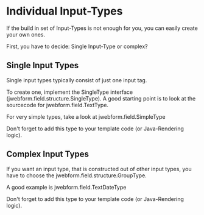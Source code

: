# Individual Input-Types

If the build in set of Input-Types is not enough for you, you can
easily create your own ones.

First, you have to decide: Single Input-Type or complex?

## Single Input Types

Single input types typically consist of just one input tag. 

To create one, implement the SingleType interface (jwebform.field.structure.SingleType). A good starting point 
is to look at the sourcecode for jwebform.field.TextType.

For very simple types, take a look at jwebform.field.SimpleType

Don't forget to add this type to your template code (or Java-Rendering logic).

## Complex Input Types

If you want an input type, that is constructed out of other input types, 
you have to choose the jwebform.field.structure.GroupType.

A good example is jwebform.field.TextDateType

Don't forget to add this type to your template code (or Java-Rendering logic).  
